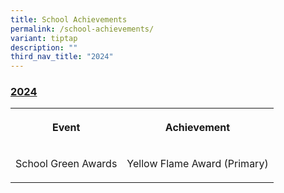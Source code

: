 ```yaml
---
title: School Achievements
permalink: /school-achievements/
variant: tiptap
description: ""
third_nav_title: "2024"
---
```

<h3><strong><u>2024</u></strong></h3>
<table style="minWidth: 50px">
<colgroup>
<col>
<col>
</colgroup>
<tbody>
<tr>
<th rowspan="1" colspan="1">
<p>Event</p>
</th>
<th rowspan="1" colspan="1">
<p>Achievement</p>
</th>
</tr>
<tr>
<td rowspan="1" colspan="1">
<p>School Green Awards</p>
</td>
<td rowspan="1" colspan="1">
<p>Yellow Flame Award (Primary)</p>
</td>
</tr>
</tbody>
</table>
<p></p>